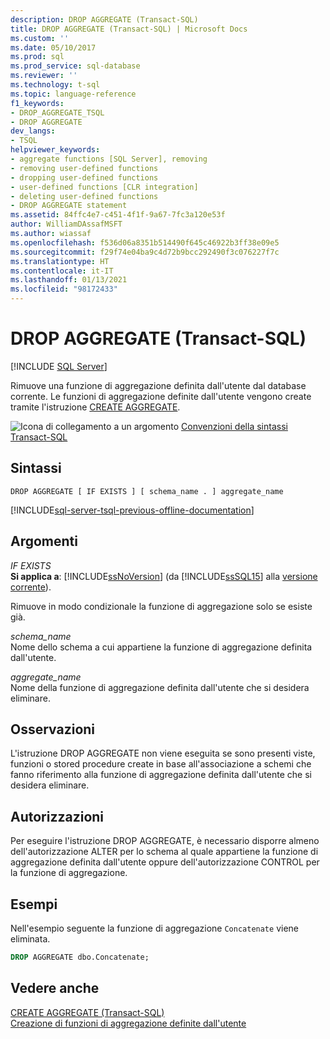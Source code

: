 ```yaml
---
description: DROP AGGREGATE (Transact-SQL)
title: DROP AGGREGATE (Transact-SQL) | Microsoft Docs
ms.custom: ''
ms.date: 05/10/2017
ms.prod: sql
ms.prod_service: sql-database
ms.reviewer: ''
ms.technology: t-sql
ms.topic: language-reference
f1_keywords:
- DROP_AGGREGATE_TSQL
- DROP AGGREGATE
dev_langs:
- TSQL
helpviewer_keywords:
- aggregate functions [SQL Server], removing
- removing user-defined functions
- dropping user-defined functions
- user-defined functions [CLR integration]
- deleting user-defined functions
- DROP AGGREGATE statement
ms.assetid: 84ffc4e7-c451-4f1f-9a67-7fc3a120e53f
author: WilliamDAssafMSFT
ms.author: wiassaf
ms.openlocfilehash: f536d06a8351b514490f645c46922b3ff38e09e5
ms.sourcegitcommit: f29f74e04ba9c4d72b9bcc292490f3c076227f7c
ms.translationtype: HT
ms.contentlocale: it-IT
ms.lasthandoff: 01/13/2021
ms.locfileid: "98172433"
---
```

# <a name="drop-aggregate-transact-sql"></a>DROP AGGREGATE (Transact-SQL)
[!INCLUDE [SQL Server](../../includes/applies-to-version/sqlserver.md)]

  Rimuove una funzione di aggregazione definita dall'utente dal database corrente. Le funzioni di aggregazione definite dall'utente vengono create tramite l'istruzione [CREATE AGGREGATE](../../t-sql/statements/create-aggregate-transact-sql.md).  
  
 ![Icona di collegamento a un argomento](../../database-engine/configure-windows/media/topic-link.gif "Icona di collegamento a un argomento") [Convenzioni della sintassi Transact-SQL](../../t-sql/language-elements/transact-sql-syntax-conventions-transact-sql.md)  
  
## <a name="syntax"></a>Sintassi  
  
```syntaxsql  
DROP AGGREGATE [ IF EXISTS ] [ schema_name . ] aggregate_name  
```  
  
[!INCLUDE[sql-server-tsql-previous-offline-documentation](../../includes/sql-server-tsql-previous-offline-documentation.md)]

## <a name="arguments"></a>Argomenti
 *IF EXISTS*  
 **Si applica a**: [!INCLUDE[ssNoVersion](../../includes/ssnoversion-md.md)] (da [!INCLUDE[ssSQL15](../../includes/sssql16-md.md)] alla [versione corrente](https://go.microsoft.com/fwlink/p/?LinkId=299658)).  
  
 Rimuove in modo condizionale la funzione di aggregazione solo se esiste già.  
  
 *schema_name*  
 Nome dello schema a cui appartiene la funzione di aggregazione definita dall'utente.  
  
 *aggregate_name*  
 Nome della funzione di aggregazione definita dall'utente che si desidera eliminare.  
  
## <a name="remarks"></a>Osservazioni  
 L'istruzione DROP AGGREGATE non viene eseguita se sono presenti viste, funzioni o stored procedure create in base all'associazione a schemi che fanno riferimento alla funzione di aggregazione definita dall'utente che si desidera eliminare.  
  
## <a name="permissions"></a>Autorizzazioni  
 Per eseguire l'istruzione DROP AGGREGATE, è necessario disporre almeno dell'autorizzazione ALTER per lo schema al quale appartiene la funzione di aggregazione definita dall'utente oppure dell'autorizzazione CONTROL per la funzione di aggregazione.  
  
## <a name="examples"></a>Esempi  
 Nell'esempio seguente la funzione di aggregazione `Concatenate` viene eliminata.  
  
```sql  
DROP AGGREGATE dbo.Concatenate;  
```  
  
## <a name="see-also"></a>Vedere anche  
 [CREATE AGGREGATE &#40;Transact-SQL&#41;](../../t-sql/statements/create-aggregate-transact-sql.md)   
 [Creazione di funzioni di aggregazione definite dall'utente](../../relational-databases/user-defined-functions/create-user-defined-aggregates.md)  
  
  
